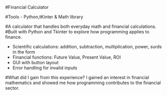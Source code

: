 #Financial Calculator

#Tools - Python,tKinter & Math library

#A calculator that handles both everyday math and financial calculations.
#Built with Python and Tkinter to explore how programming applies to finance.

- Scientific calculations: addition, subtraction, multiplication, power, surds in the form
- Financial functions: Future Value, Present Value, ROI
- GUI with button layout
- Error handling for invalid inputs


#What did I gain from this experience?
I gained an interest in financial mathematics and showed me how programming contributes to the financial sector.
